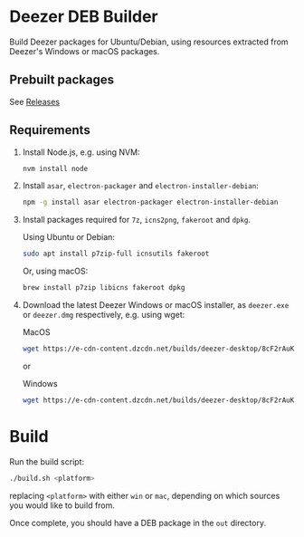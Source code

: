 # Deezer DEB Builder

Build Deezer packages for Ubuntu/Debian, using resources extracted from Deezer's Windows or macOS packages.

## Prebuilt packages

See [Releases](https://github.com/davidbailey00/deezer-deb-builder/releases)

## Requirements

1. Install Node.js, e.g. using NVM:

   ```sh
   nvm install node
   ```

2. Install `asar`, `electron-packager` and `electron-installer-debian`:

   ```sh
   npm -g install asar electron-packager electron-installer-debian
   ```

3. Install packages required for `7z`, `icns2png`, `fakeroot` and `dpkg`.

   Using Ubuntu or Debian:

   ```sh
   sudo apt install p7zip-full icnsutils fakeroot
   ```

   Or, using macOS:

   ```sh
   brew install p7zip libicns fakeroot dpkg
   ```

4. Download the latest Deezer Windows or macOS installer, as `deezer.exe` or `deezer.dmg` respectively, e.g. using wget:

   MacOS
   ```sh
   wget https://e-cdn-content.dzcdn.net/builds/deezer-desktop/8cF2rAuKxLcU1oMDmCYm8Uiqe19Ql0HTySLssdzLkQ9ZWHuDTp2JBtQOvdrFzWPA/darwin/x64/4.20.0/DeezerDesktop_4.20.0.dmg' -O deezer.dmg
   ```

   or

   Windows
   ```sh 
   wget https://e-cdn-content.dzcdn.net/builds/deezer-desktop/8cF2rAuKxLcU1oMDmCYm8Uiqe19Ql0HTySLssdzLkQ9ZWHuDTp2JBtQOvdrFzWPA/win32/x86/4.19.20/DeezerDesktopSetup_4.19.20.exe -O deezer.exe
   ```

# Build

Run the build script:

```sh
./build.sh <platform>
```

replacing `<platform>` with either `win` or `mac`, depending on which sources you would like to build from.

Once complete, you should have a DEB package in the `out` directory.
